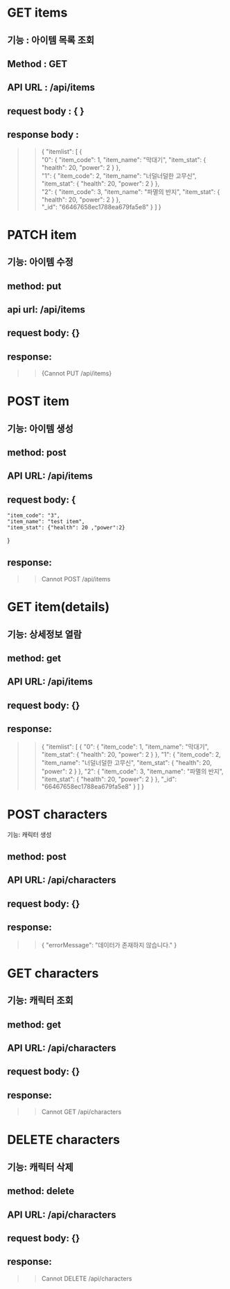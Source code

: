 GET items
===========  
기능 : 아이템 목록 조회  
--------------
## Method : GET  
## API URL : /api/items  
## request body : { }  
## response body :
>>{
>>"itemlist": [
>>{  
>>"0": {
>>"item_code": 1,
>>"item_name": "막대기",
>>"item_stat": {
>>"health": 20,
>>"power": 2
>>}
>>},  
>>"1": {
>>"item_code": 2,
>>"item_name": "너덜너덜한 고무신",
>>"item_stat": {
>>"health": 20,
>>"power": 2
>>}
>>},  
>>"2": {
>>"item_code": 3,
>>"item_name": "파멸의 반지",
>>"item_stat": {
>>"health": 20,
>>"power": 2
>>}
>>},  
>>"_id": "66467658ec1788ea679fa5e8"
>>}
>>]
>>}  
  
PATCH item
============================
기능: 아이템 수정
----------------
## method: put
## api url: /api/items
## request body: {}
## response:
>>{Cannot PUT /api/items}  
  
POST item
==========
기능: 아이템 생성
------
## method: post 
## API URL: /api/items
## request body: {
	"item_code": "3",
	"item_name": "test item",
	"item_stat": {"health": 20 ,"power":2}
}
## response: 
>>Cannot POST /api/items  
  
GET item(details)
=============
기능: 상세정보 열람
----------
## method: get
## API URL: /api/items
## request body: {}
## response:
>>{
	"itemlist": [
		{
			"0": {
				"item_code": 1,
				"item_name": "막대기",
				"item_stat": {
					"health": 20,
					"power": 2
				}
			},
			"1": {
				"item_code": 2,
				"item_name": "너덜너덜한 고무신",
				"item_stat": {
					"health": 20,
					"power": 2
				}
			},
			"2": {
				"item_code": 3,
				"item_name": "파멸의 반지",
				"item_stat": {
					"health": 20,
					"power": 2
				}
			},
			"_id": "66467658ec1788ea679fa5e8"
		}
	]
}  
  
POST characters
===============
기능: 캐릭터 생성
## method: post
## API URL: /api/characters
## request body: {}
## response: 
>>{
	"errorMessage": "데이터가 존재하지 않습니다."
}  
  
GET characters
===============
기능: 캐릭터 조회
--------------
## method: get
## API URL: /api/characters
## request body: {}
## response:
>>Cannot GET /api/characters  
   
DELETE characters
==============
기능: 캐릭터 삭제
--------------
## method: delete
## API URL: /api/characters
## request body: {}
## response: 
>>Cannot DELETE /api/characters